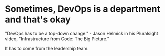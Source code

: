 # Sometimes, DevOps is a department and that's okay

"DevOps has to be a top-down change." - Jason Helmick in his Pluralsight video, "Infrastructure from Code: The Big Picture."

It has to come from the leadership team. 
